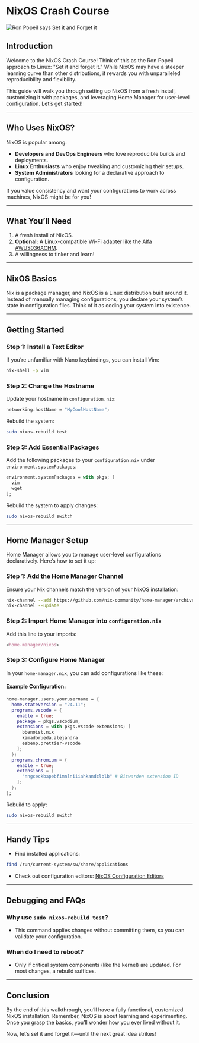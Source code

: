 # NixOS Crash Course
![Ron Popeil says Set it and Forget it](https://substackcdn.com/image/fetch/f_auto,q_auto:good,fl_progressive:steep/https%3A%2F%2Fbucketeer-e05bbc84-baa3-437e-9518-adb32be77984.s3.amazonaws.com%2Fpublic%2Fimages%2F33d6e1a2-8b3a-41f0-9430-2758dec0a401_387x405.jpeg)

## Introduction
Welcome to the NixOS Crash Course! Think of this as the Ron Popeil approach to Linux: "Set it and forget it." While NixOS may have a steeper learning curve than other distributions, it rewards you with unparalleled reproducibility and flexibility.

This guide will walk you through setting up NixOS from a fresh install, customizing it with packages, and leveraging Home Manager for user-level configuration. Let’s get started!

---

## Who Uses NixOS?
NixOS is popular among:
- **Developers and DevOps Engineers** who love reproducible builds and deployments.
- **Linux Enthusiasts** who enjoy tweaking and customizing their setups.
- **System Administrators** looking for a declarative approach to configuration.

If you value consistency and want your configurations to work across machines, NixOS might be for you!

---

## What You’ll Need
1. A fresh install of NixOS.
2. **Optional:** A Linux-compatible Wi-Fi adapter like the [Alfa AWUS036ACHM](https://www.amazon.com/AWUS036ACHM-802-11ac-Range-Boost-Adapter/dp/B08SJBV1N3).
3. A willingness to tinker and learn!

---

## NixOS Basics
Nix is a package manager, and NixOS is a Linux distribution built around it. Instead of manually managing configurations, you declare your system’s state in configuration files. Think of it as coding your system into existence.

---

## Getting Started

### Step 1: Install a Text Editor
If you’re unfamiliar with Nano keybindings, you can install Vim:
```bash
nix-shell -p vim
```

### Step 2: Change the Hostname
Update your hostname in `configuration.nix`:
```nix
networking.hostName = "MyCoolHostName";
```

Rebuild the system:
```bash
sudo nixos-rebuild test
```

### Step 3: Add Essential Packages
Add the following packages to your `configuration.nix` under `environment.systemPackages`:
```nix
environment.systemPackages = with pkgs; [
  vim
  wget
];
```
Rebuild the system to apply changes:
```bash
sudo nixos-rebuild switch
```

---

## Home Manager Setup
Home Manager allows you to manage user-level configurations declaratively. Here’s how to set it up:

### Step 1: Add the Home Manager Channel
Ensure your Nix channels match the version of your NixOS installation:
```bash
nix-channel --add https://github.com/nix-community/home-manager/archive/release-24.11.tar.gz home-manager
nix-channel --update
```

### Step 2: Import Home Manager into `configuration.nix`
Add this line to your imports:
```nix
<home-manager/nixos>
```

### Step 3: Configure Home Manager
In your `home-manager.nix`, you can add configurations like these:

#### Example Configuration:
```nix
home-manager.users.yourusername = {
  home.stateVersion = "24.11";
  programs.vscode = {
    enable = true;
    package = pkgs.vscodium;
    extensions = with pkgs.vscode-extensions; [
      bbenoist.nix
      kamadorueda.alejandra
      esbenp.prettier-vscode
    ];
  };
  programs.chromium = {
    enable = true;
    extensions = [
      "nngceckbapebfimnlniiiahkandclblb" # Bitwarden extension ID
    ];
  };
};
```
Rebuild to apply:
```bash
sudo nixos-rebuild switch
```

---

## Handy Tips
- Find installed applications:
```bash
find /run/current-system/sw/share/applications
```
- Check out configuration editors:
[NixOS Configuration Editors](https://nixos.wiki/wiki/NixOS_configuration_editors)

---

## Debugging and FAQs
### Why use `sudo nixos-rebuild test`?
- This command applies changes without committing them, so you can validate your configuration.

### When do I need to reboot?
- Only if critical system components (like the kernel) are updated. For most changes, a rebuild suffices.

---

## Conclusion
By the end of this walkthrough, you’ll have a fully functional, customized NixOS installation. Remember, NixOS is about learning and experimenting. Once you grasp the basics, you’ll wonder how you ever lived without it.

Now, let’s set it and forget it—until the next great idea strikes!
